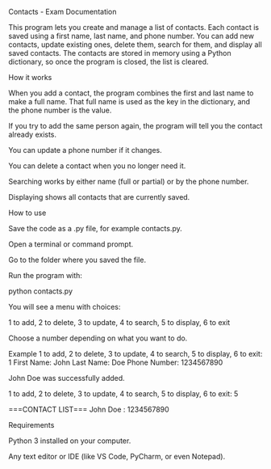 Contacts - Exam Documentation

This program lets you create and manage a list of contacts. Each contact is saved using a first name, last name, and phone number. You can add new contacts, update existing ones, delete them, search for them, and display all saved contacts. The contacts are stored in memory using a Python dictionary, so once the program is closed, the list is cleared.

How it works

When you add a contact, the program combines the first and last name to make a full name. That full name is used as the key in the dictionary, and the phone number is the value.

If you try to add the same person again, the program will tell you the contact already exists.

You can update a phone number if it changes.

You can delete a contact when you no longer need it.

Searching works by either name (full or partial) or by the phone number.

Displaying shows all contacts that are currently saved.

How to use

Save the code as a .py file, for example contacts.py.

Open a terminal or command prompt.

Go to the folder where you saved the file.

Run the program with:

python contacts.py


You will see a menu with choices:

1 to add, 2 to delete, 3 to update, 4 to search, 5 to display, 6 to exit


Choose a number depending on what you want to do.

Example
1 to add, 2 to delete, 3 to update, 4 to search, 5 to display, 6 to exit: 1
First Name: John
Last Name: Doe
Phone Number: 1234567890

John Doe was successfully added.

1 to add, 2 to delete, 3 to update, 4 to search, 5 to display, 6 to exit: 5

===CONTACT LIST===
John Doe : 1234567890

Requirements

Python 3 installed on your computer.

Any text editor or IDE (like VS Code, PyCharm, or even Notepad).
